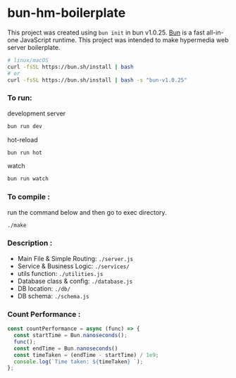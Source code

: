 # bun-hm-boilerplate
This project was created using `bun init` in bun v1.0.25. [Bun](https://bun.sh) is a fast all-in-one JavaScript runtime. This project was intended to make hypermedia web server boilerplate.

```bash
# linux/macOS
curl -fsSL https://bun.sh/install | bash 
# or
curl -fsSL https://bun.sh/install | bash -s "bun-v1.0.25"
```

### To run:
development server
```bash
bun run dev
```

hot-reload
```bash
bun run hot
```

watch
```bash
bun run watch
```

### To compile :
run the command below and then go to exec directory.
```bash
./make
```

### Description :
- Main File & Simple Routing: `./server.js`
- Service & Business Logic: `./services/`
- utils function: `./utilities.js`
- Database class & config: `./database.js`
- DB location: `./db/`
- DB schema: `./schema.js`

### Count Performance :
```js
const countPerformance = async (func) => {
  const startTime = Bun.nanoseconds();
  func();
  const endTime = Bun.nanoseconds()
  const timeTaken = (endTime - startTime) / 1e9;
  console.log(`Time taken: ${timeTaken} `);
};
```